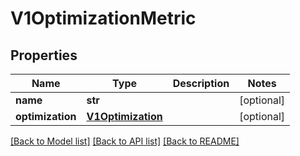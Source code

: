 # V1OptimizationMetric

## Properties
Name | Type | Description | Notes
------------ | ------------- | ------------- | -------------
**name** | **str** |  | [optional] 
**optimization** | [**V1Optimization**](V1Optimization.md) |  | [optional] 

[[Back to Model list]](../README.md#documentation-for-models) [[Back to API list]](../README.md#documentation-for-api-endpoints) [[Back to README]](../README.md)


